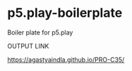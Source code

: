 # p5.play-boilerplate
Boiler plate for p5.play


OUTPUT LINK


https://agastyaindla.github.io/PRO-C35/
